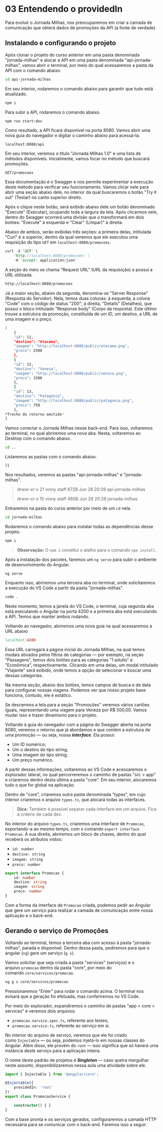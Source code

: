 # 03 Entendendo o providedIn

Para evoluir o Jornada Milhas, nos preocuparemos em criar a camada de comunicação que obterá dados de promoções da API (a fonte de verdade).

## Instalando e configurando o projeto

Após clonar o projeto do curso anterior em uma pasta denominada "jornada-milhas" e alocar a API em uma pasta denominada "api-jornada-milhas", vamos abrir o terminal, por meio do qual acessaremos a pasta da API com o comando abaixo.

```bash
cd api-jornada-milhas
```

Em seu interior, rodaremos o comando abaixo para garantir que tudo está atualizado.

```bash
npm i
```

Para subir a API, rodaremos o comando abaixo.

```bash
npm run start:dev
```

Como resultado, a API ficará disponível na porta 8080. Vamos abrir uma nova guia do navegador e digitar o caminho abaixo para acessá-la.

```
localhost:8080/api
```

Em seu interior, veremos o título "Jornada Milhas 1.0" e uma lista de métodos disponíveis. Inicialmente, vamos focar no método que buscará promoções.

```
GET/promocoes
```

Essa documentação é o Swagger e nos permite experimentar a execução deste método para verificar seu funcionamento. Vamos clicar nele para abrir uma seção abaixo dele, no interior da qual buscaremos o botão "Try it out" (Testar) no canto superior direito.

Após o clique neste botão, será exibido abaixo dele um botão denominado "Execute" (Executar), ocupando toda a largura da tela. Após clicarmos nele, dentro do Swagger ocorrerá uma divisão que o transformará em dois botões: "Execute" à esquerda e "Clear" (Limpar)" à direita.

Abaixo de ambos, serão exibidas três seções: a primeira delas, intitulada "Curl" é a superior, dentro da qual veremos que ele executou uma requisição do tipo `GET` em `localhost:8080/promocoes`.

```rust
curl -X 'GET' \
    'http://localhost:8080/promocoes' \
    -H 'accept: application/json'
```

A seção do meio se chama "Request URL" (URL da requisição) e possui a URL utilizada.

```bash
http://localhost:8080/promocoes
```

Já a maior seção, abaixo da segunda, denomina-se "Server Response" (Resposta do Servidor). Nela, temos duas colunas: à esquerda, a coluna "Code" com o código de status "200"; à direita, "Details" (Detalhes), que possui o bloco intitulado "Response body" (Corpo da resposta). Este último trouxe a estrutura da promoção, constituída de um _ID_, um destino, a URL de uma imagem e o preço.

```bash
[
    {
    "id": 11,
    "destino": "Atacama",
    "imagem": "http://localhost:8080/public/atacama.png",
    "preco": 2500
    },
    {
    "id": 12,
    "destino": "Veneza",
    "imagem": "http://localhost:8080/public/veneza.png",
    "preco": 1500
    },
    {
    "id": 13,
    "destino": "Patagônia",
    "imagem": "http://localhost:8080/public/patagonia.png",
    "preco": 750
    },
*Trecho do retorno omitido*
]
```

Vamos conectar o Jornada Milhas nesse back-end. Para isso, voltaremos ao terminal, no qual abriremos uma nova aba. Nesta, voltaremos ao Desktop com o comando abaixo.

```bash
cd ..
```

Listaremos as pastas com o comando abaixo.

```undefined
ll
```

Nos resultados, veremos as pastas "api-jornada-milhas" e "jornada-milhas".

> drwxr-xr-x 21 vinny staff 672B Jun 28 20:39 api-jornada-milhas
> 
> drwxr-xr-x 15 vinny staff 480B Jun 28 20:28 jornada-milhas

Entraremos na pasta do curso anterior por meio de um `cd` nela.

```bash
cd jornada-milhas
```

Rodaremos o comando abaixo para instalar todas as dependências desse projeto.

```css
npm i
```

> **Observação:** O `npm i` constitui o atalho para o comando `npm install`.

Após a instalação dos pacotes, faremos um `ng serve` para subir o ambiente de desenvolvimento do Angular.

```undefined
ng serve
```

Enquanto isso, abriremos uma terceira aba no terminal, onde solicitaremos a execução do VS Code a partir da pasta "jornada-milhas".

```css
code .
```

Neste momento, temos a janela do VS Code, o terminal, cuja segunda aba está executando o Angular na porta 4200 e a primeira aba está executando a API. Temos que manter ambos rodando.

Voltando ao navegador, abriremos uma nova guia na qual acessaremos a URL abaixo

```makefile
localhost:4200
```

Essa URL carregará a página inicial do Jornada Milhas, na qual temos modais ativados pelos filtros de categorias — por exemplo, na seção "Passagens", temos dois botões para as categorias "1 adulto" e "Econômica", respectivamente. Clicando em uma delas, um modal intitulado "Viajante" será exibido, onde temos a opção de selecionar e buscar uma dessas categorias.

Na mesma seção, abaixo dos botões, temos campos de busca e de data para configurar nossas viagens. Podemos ver que nosso projeto base funciona, contudo, ele é estático.

Se descermos a tela para a seção "Promoções" veremos vários cartões iguais, representando uma viagem para Veneza por R$ 500,00. Vamos mudar isso e trazer dinamismo para o projeto.

Voltando à guia do navegador com a página do Swagger aberta na porta 8080, veremos o retorno que já abordamos e que contém a estrutura de uma promoção — ou seja, nossa _**interface**_. Ela possui:

- Um ID numérico;
- Um o destino do tipo string;
- Uma imagem do tipo string;
- Um preço numérico.

A partir dessas informações, voltaremos ao VS Code e acessaremos o explorador lateral, no qual percorreremos o caminho de pastas "src > app" e criaremos dentro desta última a pasta "core". Em seu interior, alocaremos tudo o que for global na aplicação.

Dentro de "core", criaremos outra pasta denominada "types", em cujo interior criaremos o arquivo `types.ts`, que alocará todas as interfaces.

> **Dica:** Também é possível separar cada interface em um arquivo. Fica a critério de cada dev.

No interior do arquivo `types.ts`, criaremos uma interface de `Promocao`, exportando-a ao mesmo tempo, com o comando `export interface Promocao`. À sua direita, abriremos um bloco de chaves, dentro do qual receberá os atributos vistos:

- `id: number`
- `destino: string`
- `imagem: string`
- `preco: number`

```typescript
export interface Promocao {
    id: number
    destino: string
    imagem: string
    preco: number
}
```

Com a forma da interface de `Promocao` criada, podemos pedir ao Angular que gere um serviço para realizar a camada de comunicação entre nossa aplicação e o back-end.

## Gerando o serviço de Promoções

Voltando ao terminal, temos a terceira aba com acesso à pasta "jornada-milhas", parada e disponível. Dentro dessa pasta, pediremos para que o angular (`ng`) gere um serviço (`g s`).

Vamos solicitar que seja criada a pasta "services" (serviços) e o arquivo `promocao` dentro da pasta "core", por meio do comando `core/services/promocao`.

```bash
ng g s core/servicos/promocao
```

Pressionaremos "Enter" para rodar o comando acima. O terminal nos avisará que a geração foi efetuada, mas conferiremos no VS Code.

Por meio do explorador, expandiremos o caminho de pastas "app > core > services" e veremos dois arquivos:

- `promocao.service.spec.ts`, referente aos testes;
- `promocao.service.ts`, referente ao serviço em si.

No interior do arquivo de serviço, veremos que ele foi criado como `Injectable` — ou seja, podemos injetá-lo em nossas classes do Angular. Além disso, ele provém do `root` — isso significa que só haverá uma instância deste serviço para a aplicação inteira.

O nome deste padrão de projetos é _**Singleton**_ — caso queira mergulhar neste assunto, disponibilizaremos nessa aula uma atividade sobre ele.

```typescript
import { Injectable } from '@angular/core';

@Injectable({
    providedIn: 'root'
})
export class PromocaoService {

    constructor() { }
}
```

Com a base pronta e os serviços gerados, configuraremos a camada HTTP necessária para se comunicar com o back-end. Faremos isso a seguir.
